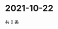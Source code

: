 # 2021-10-22

共 0 条

<!-- BEGIN WEIBO -->
<!-- 最后更新时间 Fri Oct 22 2021 04:14:58 GMT+0800 (China Standard Time) -->

<!-- END WEIBO -->
